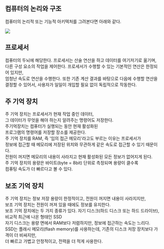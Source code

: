 ## 컴퓨터의 논리와 구조
컴퓨터의 논리적 또는 기능적 아키텍처를 그려본다면 아래와 같다.

<img src="https://t1.daumcdn.net/cfile/tistory/990D9A3A5B8290210D">
<br/>

## 프로세서
컴퓨터의 두뇌에 해당한다. 프로세서는 산술 연산을 하고 데이터를 여기저기로 옮기며,   
다른 구성 요소의 작업을 제어한다. 프로세서가 수행할 수 있는 기본적인 연산은 한정되어 있지만,   
엄청난 속도로 연산을 수행한다. 또한 기존 계산 결과를 바탕으로 다음에 수행할 연산을   
결정할 수 있어서, 사용자가 일일이 개입할 필요 없이 독립적으로 작동한다.
<br/>

## 주 기억 장치
주 기억 장치는 프로세서가 현재 작업 중인 데이터,   
그 데이터가 무엇을 해야 하는지 알려주는 명령어도 저장한다.   
주기억장치는 컴퓨터가 실행되는 동안 현재 활성화된   
프로그램의 명령어를 저장할 장소를 제공한다.   
주 기억 장치를 RAM, 즉 '임의 접근 메모리'라고도 부르는 이유는 프로세서가   
정보에 접근할 때 메모리에 저장된 위치와 무관하게 같은 속도로 접근할 수 있기 때문이다.   
전원이 꺼지면 메모리의 내용이 사라지고 현재 활성화된 모든 정보가 없어지게 된다.   
주 기억 장치의 용량은 바이트(byte = 8bit) 단위로 측정되며 용량이 클수록   
컴퓨팅 속도가 더 빠르다고 볼 수 있다.
<br/>

## 보조 기억 장치
주 기억 장치는 정보 저장 용량이 한정적이고, 전원이 꺼지면 내용이 사라지지만,   
보조 기억 장치는 전원이 꺼져 있을 때에도 정보를 유지한다.   
보조 기억 장치에는 두 가지 종류가 있다. 자기 디스크(하드 디스크 또는 하드 드라이브), 비교적 최근에 나온 형태인 SSD   
자기 디스크는 용량 면에서 RAM보다 저렴하지만, 정보에 접근하는 속도는 느리다.   
SSD는 플래시 메모리(flash memory)를 사용하는데, 기존의 디스크 저장 장치보다 가격이 더 비싸지만,   
더 빠르고 가볍고 안정적이고, 전력을 더 적게 사용한다.
